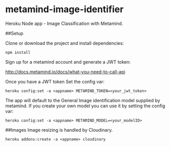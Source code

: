 # metamind-image-identifier
Heroku Node app - Image Classification with Metamind. 

##Setup

Clone or download the project and install dependencies:

```
npm install
```

Sign up for a metamind account and generate a JWT token:

http://docs.metamind.io/docs/what-you-need-to-call-api

Once you have a JWT token Set the config var:

`heroku config:set -a <appname> METAMIND_TOKEN=<your_jwt_token>`

The app will default to the General Image identification model supplied by metamind. If you create your own model you can use it by setting the config var:

`heroku config:set -a <appname> METAMIND_MODEL=<your_modelID>`

##Images
Image resizing is handled by Cloudinary. 

`heroku addons:create -a <appname> cloudinary`



